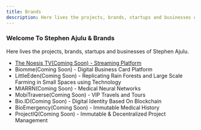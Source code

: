 ```yaml
---
title: Brands
description: Here lives the projects, brands, startups and businesses of Stephen Ajulu. His dreams live here as well awaiting execution.
---
```


### Welcome To Stephen Ajulu & Brands
Here lives the projects, brands, startups and businesses of Stephen Ajulu.
- <a href="https://saoa.co.ke/thenoesis/">The Noesis TV(Coming Soon) - Streaming Platform</a>
- Biomme(Coming Soon) - Digital Business Card Platform
- LittleEden(Coming Soon) - Replicating Rain Forests and Large Scale Farming in Small Spaces using Technology
- MIARRN(Coming Soon) - Medical Neural Networks
- MobiTraverse(Coming Soon) - VIP Travels and Tours
- Bio.ID(Coming Soon) - Digital Identity Based On Blockchain
- BioEmergency(Coming Soon) - Immutable Medical History
- ProjectIQ(Coming Soon) - Immutable & Decentralized Project Management
